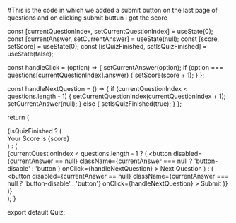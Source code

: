 #This is the code in which we added a submit button on the last page of questions and on clicking submit buttun i got the score


  const [currentQuestionIndex, setCurrentQuestionIndex] = useState(0);
  const [currentAnswer, setCurrentAnswer] = useState(null);
  const [score, setScore] = useState(0);
  const [isQuizFinished, setIsQuizFinished] = useState(false);

  const handleClick = (option) => {
    setCurrentAnswer(option);
    if (option === questions[currentQuestionIndex].answer) {
      setScore(score + 1);
    }
  };

  const handleNextQuestion = () => {
    if (currentQuestionIndex < questions.length - 1) {
      setCurrentQuestionIndex(currentQuestionIndex + 1);
      setCurrentAnswer(null);
    } else {
      setIsQuizFinished(true);
    }
  };

  return (
    <div>
      {isQuizFinished ? (
        <div>Your Score is {score}</div>
      ) : (
        <div>
          <QuestionList 
            question={questions[currentQuestionIndex].question}
            options={questions[currentQuestionIndex].options}
            handleClick={handleClick}
            currentAnswer={currentAnswer}
          />
          {currentQuestionIndex < questions.length - 1 ? (
            <button
              disabled={currentAnswer == null}
              className={currentAnswer === null ? 'button-disable' : 'button'}
              onClick={handleNextQuestion}
            >
              Next Question
            </button>
          ) : (
            <button
              disabled={currentAnswer == null}
              className={currentAnswer === null ? 'button-disable' : 'button'}
              onClick={handleNextQuestion}
            >
              Submit
            </button>
          )}
        </div>
      )}
    </div>
  );
}

export default Quiz;
